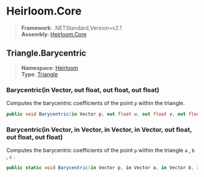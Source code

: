 # Heirloom.Core

> **Framework**: .NETStandard,Version=v2.1  
> **Assembly**: [Heirloom.Core][0]  

## Triangle.Barycentric

> **Namespace**: [Heirloom][0]  
> **Type**: [Triangle][1]  

### Barycentric(in Vector, out float, out float, out float)

Computes the barycentric coefficients of the point `p` within the triangle.

```cs
public void Barycentric(in Vector p, out float u, out float v, out float w)
```

### Barycentric(in Vector, in Vector, in Vector, in Vector, out float, out float, out float)

Computes the barycentric coefficients of the point `p` within the triangle `a` , `b` , `c` .

```cs
public static void Barycentric(in Vector p, in Vector a, in Vector b, in Vector c, out float u, out float v, out float w)
```

[0]: ../../../Heirloom.Core.md
[1]: ../Triangle.md
